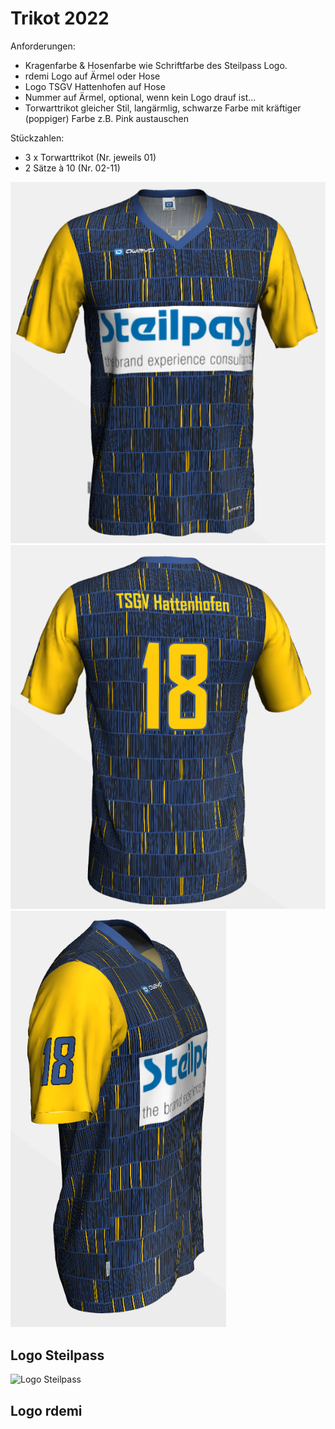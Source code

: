 # Trikot 2022


Anforderungen:

- Kragenfarbe & Hosenfarbe wie Schriftfarbe des Steilpass Logo.
- rdemi Logo auf Ärmel oder Hose
- Logo TSGV Hattenhofen auf Hose
- Nummer auf Ärmel, optional, wenn kein Logo drauf ist...
- Torwarttrikot gleicher Stil, langärmlig, schwarze Farbe mit kräftiger (poppiger) Farbe z.B. Pink austauschen

Stückzahlen:

- 3 x Torwarttrikot (Nr. jeweils 01)
- 2 Sätze à 10 (Nr. 02-11)

![Trikot 2](2022/Trikots/Trikot2.vorne.png "Trikot 2")
![Trikot 2](2022/Trikots/Trikot2.hinten.png "Trikot 2")
![Trikot 2](2022/Trikots/Trikot2.seite.png "Trikot 2")


## Logo Steilpass

![Logo Steilpass](https://www.steilpass.com/wp-content/uploads/Steilpass_Logo_Brand_Consultants_RGB_PNG.png "Logo Steilpass")

## Logo rdemi

